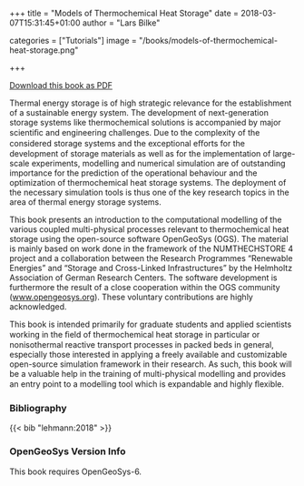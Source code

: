 +++
title = "Models of Thermochemical Heat Storage"
date = 2018-03-07T15:31:45+01:00
author = "Lars Bilke"

categories = ["Tutorials"]
image = "/books/models-of-thermochemical-heat-storage.png"

+++

[<i class="far fa-file-pdf"></i> Download this book as PDF](https://ogsstorage.blob.core.windows.net/web/Books/Heat-Storage-I/Models-of-Thermochemical-Heat-Storage.pdf)

Thermal energy storage is of high strategic relevance for the establishment of a sustainable energy system. The development of next-generation storage systems like thermochemical solutions is accompanied by major scientiﬁc and engineering challenges. Due to the complexity of the considered storage systems and the exceptional eﬀorts for the development of storage materials as well as for the implementation of large-scale experiments, modelling and numerical simulation are of outstanding importance for the prediction of the operational behaviour and the optimization of thermochemical heat storage systems. The deployment of the necessary simulation tools is thus one of the key research topics in the area of thermal energy storage systems.

This book presents an introduction to the computational modelling of the various coupled multi-physical processes relevant to thermochemical heat storage using the open-source software OpenGeoSys (OGS). The material is mainly based on work done in the framework of the NUMTHECHSTORE 4 project and a collaboration between the Research Programmes “Renewable Energies” and “Storage and Cross-Linked Infrastructures” by the Helmholtz Association of German Research Centers. The software development is furthermore the result of a close cooperation within the OGS community (www.opengeosys.org). These voluntary contributions are highly acknowledged.

This book is intended primarily for graduate students and applied scientists working in the ﬁeld of thermochemical heat storage in particular or nonisothermal reactive transport processes in packed beds in general, especially those interested in applying a freely available and customizable open-source simulation framework in their research. As such, this book will be a valuable help in the training of multi-physical modelling and provides an entry point to a modelling tool which is expandable and highly ﬂexible.

<div class='clearfix'>
</div>

<div class='note'>

### <i class="far fa-book"></i> Bibliography

{{< bib "lehmann:2018" >}}
</div>

<div class='note'>

### <i class="far fa-code-branch"></i> OpenGeoSys Version Info

This book requires OpenGeoSys-6.
</div>

